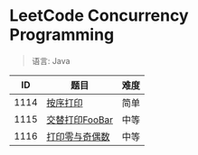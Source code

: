 # LeetCode Concurrency Programming

> 语言: Java

ID   | 题目                                                        | 难度  
--   |--                                                           |--     
1114 | [按序打印](src/main/java/name/chxj/concurrency/_1114)        | 简单
1115 | [交替打印FooBar](src/main/java/name/chxj/concurrency/_1115)  | 中等
1116 | [打印零与奇偶数](src/main/java/name/chxj/concurrency/_1116)   | 中等

